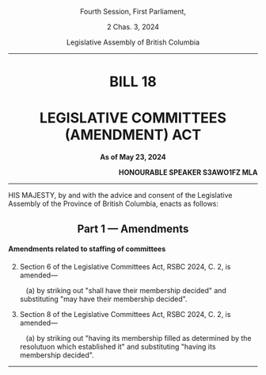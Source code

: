 <div align="center">

Fourth Session, First Parliament,

2 Chas. 3, 2024

Legislative Assembly of British Columbia

<hr/>

<h1>BILL 18</h1>
<h1>LEGISLATIVE COMMITTEES (AMENDMENT) ACT</h1>

**As of May 23, 2024**

</div>

<div align="right">

**HONOURABLE SPEAKER S3AWO1FZ MLA**<br/>

</div>

<hr/>

HIS MAJESTY, by and with the advice and consent of the Legislative Assembly of the Province of British Columbia, enacts as follows:

<div align="center">
<h2>Part 1 — Amendments</h2>
</div>

#### Amendments related to staffing of committees

2. Section 6  of the Legislative Committees Act, RSBC 2024, C. 2, is amended— 

    &nbsp;&nbsp;&nbsp;(a) by striking out "shall have their membership decided" and substituting "may have their membership decided".

2. Section 8  of the Legislative Committees Act, RSBC 2024, C. 2, is amended— 

    &nbsp;&nbsp;&nbsp;(a) by striking out "having its membership filled as determined by the resolutuon which established it" and substituting "having its membership decided".

<hr/>
<div align="center">
